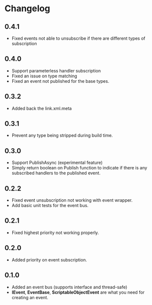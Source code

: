 # Changelog
## 0.4.1
- Fixed events not able to unsubscribe if there are different types of subscription

## 0.4.0
- Support parameterless handler subscription
- Fixed an issue on type matching
- Fixed an event not published for the base types.

## 0.3.2
- Added back the link.xml.meta

## 0.3.1
- Prevent any type being stripped during build time.

## 0.3.0
- Support PublishAsync (experimental feature)
- Simply return boolean on Publish function to indicate if there is any subscribed handlers to the published event.

## 0.2.2
- Fixed event unsubscription not working with event wrapper.
- Add basic unit tests for the event bus.

## 0.2.1
- Fixed highest priority not working properly.

## 0.2.0
- Added priority on event subscription.

## 0.1.0
- Added an event bus (supports interface and thread-safe)
- **IEvent**, **EventBase**, **ScriptableObjectEvent** are what you need for creating an event. 
